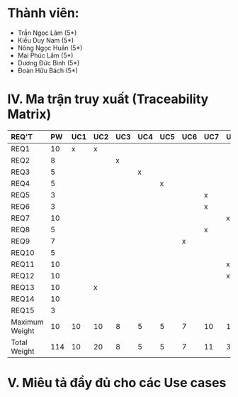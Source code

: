 # Thành viên:
* Trần Ngọc Lâm (5*)
* Kiều Duy Nam (5*)
* Nông Ngọc Huân (5*)
* Mai Phúc Lâm (5*)
* Dương Đức Bình (5*)
* Đoàn Hữu Bách (5*)
# IV. Ma trận truy xuất (Traceability Matrix)
| REQ'T          | PW   | UC1  | UC2  | UC3  | UC4  | UC5  | UC6  | UC7  | UC8  | UC9  | UC10 |
| :----          | :--- | :--- | :--- | :--- | :--- | :--- | :--- | :--- | :--- | :--- | :--- |
| REQ1           |  10  | x    |  x   |      |      |      |      |      |      |      |      |
| REQ2           |  8   |      |      | x    |      |      |      |      |      |      |      |
| REQ3           |  5   |      |      |      |  x   |      |      |      |      |      |      |
| REQ4           |  5   |      |      |      |      |  x   |      |      |      |      |      |
| REQ5           |  3   |      |      |      |      |      |      |  x   |      |      |      | 
| REQ6           |  3   |      |      |      |      |      |      |  x   |      |      |      |
| REQ7           |  10  |      |      |      |      |      |      |      |  x   |      |      |
| REQ8           |  5   |      |      |      |      |      |      |  x   |      |      |      |
| REQ9           |  7   |      |      |      |      |      |  x   |      |      |      |      |
| REQ10          |  5   |      |      |      |      |      |      |      |      |   x  |      | 
| REQ11          |  10  |      |      |      |      |      |      |      |   x  |      |      |
| REQ12          |  10  |      |      |      |      |      |      |      |   x  |      |      |
| REQ13          |  10  |      |   x  |      |      |      |      |      |      |      |      |
| REQ14          |  10  |      |      |      |      |      |      |      |      |   x  |      |
| REQ15          |  3   |      |      |      |      |      |      |      |      |      |   x  |  
| Maximum Weight |  10  | 10   |  10  |  8   |  5   |   5  |   7  | 10   | 10   |  10  |   3  |    
| Total Weight   |  114 | 10   |  20  |  8   |  5   |   5  |   7  | 11   | 30   |  15  |   3  | 
# V. Miêu tả đầy đủ cho các Use cases
